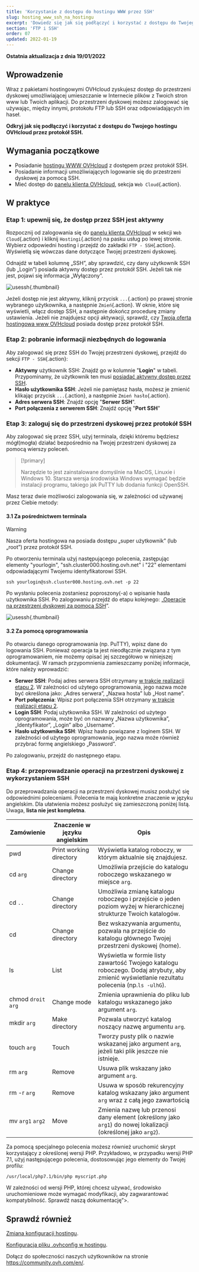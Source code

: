 ```yaml
---
title: 'Korzystanie z dostępu do hostingu WWW przez SSH'
slug: hosting_www_ssh_na_hostingu
excerpt: 'Dowiedz się jak się podłączyć i korzystać z dostępu do Twojego hostingu OVHcloud przez protokół SSH'
section: 'FTP i SSH'
order: 07
updated: 2022-01-19
---
```


**Ostatnia aktualizacja z dnia 19/01/2022**

## Wprowadzenie 

Wraz z pakietami hostingowymi OVHcloud zyskujesz dostęp do przestrzeni dyskowej umożliwiającej umieszczanie w Internecie plików z Twoich stron www lub Twoich aplikacji. Do przestrzeni dyskowej możesz zalogować się używając, między innymi, protokołu FTP lub SSH oraz odpowiadających im haseł.

**Odkryj jak się podłączyć i korzystać z dostępu do Twojego hostingu OVHcloud przez protokół SSH.**

## Wymagania początkowe

- Posiadanie [hostingu WWW OVHcloud](https://www.ovhcloud.com/pl/web-hosting/) z dostępem przez protokół SSH.
- Posiadanie informacji umożliwiających logowanie się do przestrzeni dyskowej za pomocą SSH.
- Mieć dostęp do [panelu klienta OVHcloud](https://www.ovh.com/auth/?action=gotomanager&from=https://www.ovh.pl/&ovhSubsidiary=pl), sekcja `Web Cloud`{.action}.

## W praktyce

### Etap 1: upewnij się, że dostęp przez SSH jest aktywny <a name="sshcheck"></a>

Rozpocznij od zalogowania się do [panelu klienta OVHcloud](https://www.ovh.com/auth/?action=gotomanager&from=https://www.ovh.pl/&ovhSubsidiary=pl) w sekcji `Web Cloud`{.action} i kliknij `Hostingi`{.action} na pasku usług po lewej stronie. Wybierz odpowiedni hosting i przejdź do zakładki `FTP - SSH`{.action}. Wyświetlą się wówczas dane dotyczące Twojej przestrzeni dyskowej. 

Odnajdź w tabeli kolumnę „SSH”, aby sprawdzić, czy dany użytkownik SSH (lub „Login”) posiada aktywny dostęp przez protokół SSH. Jeżeli tak nie jest, pojawi się informacja „Wyłączony”.

![usessh](images/use-ssh-step1.png){.thumbnail}

Jeżeli dostęp nie jest aktywny, kliknij przycisk `...`{.action} po prawej stronie wybranego użytkownika, a następnie `Zmień`{.action}. W oknie, które się wyświetli, włącz dostęp SSH, a następnie dokończ procedurę zmiany ustawienia. Jeżeli nie znajdujesz opcji aktywacji, sprawdź, czy [Twoja oferta hostingowa www OVHcloud](https://www.ovhcloud.com/pl/web-hosting/) posiada dostęp przez protokół SSH.

### Etap 2: pobranie informacji niezbędnych do logowania <a name="sshlogin"></a>

Aby zalogować się przez SSH do Twojej przestrzeni dyskowej, przejdź do sekcji `FTP - SSH`{.action}:

- **Aktywny** użytkownik SSH: Znajdź go w kolumnie "**Login**" w tabeli. Przypominamy, że użytkownik ten musi [posiadać aktywny dostęp przez SSH](#sshcheck).
- **Hasło użytkownika SSH**: Jeżeli nie pamiętasz hasła, możesz je zmienić klikając przycisk `...`{.action}, a następnie `Zmień hasło`{.action}.
- **Adres serwera SSH**: Znajdź opcję "**Serwer SSH**".
- **Port połączenia z serwerem SSH**: Znajdź opcję "**Port SSH**"

### Etap 3: zaloguj się do przestrzeni dyskowej przez protokół SSH

Aby zalogować się przez SSH, użyj terminala, dzięki któremu będziesz mógł(mogła) działać bezpośrednio na Twojej przestrzeni dyskowej za pomocą wierszy poleceń.  

> [!primary]
>
> Narzędzie to jest zainstalowane domyślnie na MacOS, Linuxie i Windows 10. Starsza wersja środowiska Windows wymagać będzie instalacji programu, takiego jak PuTTY lub dodania funkcji OpenSSH.

Masz teraz dwie możliwości zalogowania się, w zależności od używanej przez Ciebie metody:

#### 3.1 Za pośrednictwem terminala

> [!warning]
> Nasza oferta hostingowa na posiada dostępu „super użytkownik” (lub „root”) przez protokół SSH.

Po otworzeniu terminala użyj następującego polecenia, zastępując elementy "yourlogin", "ssh.cluster000.hosting.ovh.net" i "22" elementami odpowiadającymi Twojemu identyfikatorowi SSH. 

```ssh
ssh yourlogin@ssh.cluster000.hosting.ovh.net -p 22
```

Po wysłaniu polecenia zostaniesz poproszony(-a) o wpisanie hasła użytkownika SSH. Po zalogowaniu przejdź do etapu kolejnego: „[Operacje na przestrzeni dyskowej za pomocą SSH](./#etap-4-przeprowadzanie-operacji-na-przestrzeni-dyskowej-z-wykorzystaniem-ssh)”.

![usessh](images/use-ssh-step3.png){.thumbnail}

#### 3.2 Za pomocą oprogramowania

Po otwarciu danego oprogramowania (np. PuTTY), wpisz dane do logowania SSH. Ponieważ operacja ta jest nieodłącznie związana z tym oprogramowaniem, nie możemy opisać jej szczegółowo w niniejszej dokumentacji. W ramach przypomnienia zamieszczamy poniżej informacje, które należy wprowadzić:

- **Serwer SSH**: Podaj adres serwera SSH otrzymany [w trakcie realizacji etapu 2](#sshlogin). W zależności od użytego oprogramowania, jego nazwa może być określona jako: „Adres serwera”, „Nazwa hosta” lub „Host name”.
- **Port połączenia**: Wpisz port połączenia SSH otrzymany [w trakcie realizacji etapu 2](#sshlogin).
- **Login SSH**: Podaj użytkownika SSH. W zależności od użytego oprogramowania, może być on nazwany „Nazwa użytkownika”, „Identyfikator”, „Login” albo „Username”.
- **Hasło użytkownika SSH**: Wpisz hasło powiązane z loginem SSH. W zależności od użytego oprogramowania, jego nazwa może również przybrać formę angielskiego „Password”.

Po zalogowaniu, przejdź do następnego etapu.

### Etap 4: przeprowadzanie operacji na przestrzeni dyskowej z wykorzystaniem SSH

Do przeprowadzania operacji na przestrzeni dyskowej musisz posłużyć się odpowiednimi poleceniami. Polecenia te mają konkretne znaczenie w języku angielskim. Dla ułatwienia możesz posłużyć się zamieszczoną poniżej listą. Uwaga, **lista nie jest kompletna**.

|Zamówienie|Znaczenie w języku angielskim|Opis| 
|---|---|---|
|pwd|Print working directory|Wyświetla katalog roboczy, w którym aktualnie się znajdujesz.| 
|cd `arg`|Change directory|Umożliwia przejście do katalogu roboczego wskazanego w miejsce `arg`.|
|cd `..`|Change directory|Umożliwia zmianę katalogu roboczego i przejście o jeden poziom wyżej w hierarchicznej strukturze Twoich katalogów.|
|cd|Change directory|Bez wskazywania argumentu, pozwala na przejście do katalogu głównego Twojej przestrzeni dyskowej (home).|
|ls|List|Wyświetla w formie listy zawartość Twojego katalogu roboczego. Dodaj atrybuty, aby zmienić wyświetlanie rezultatu polecenia (np.`ls -ulhG`).| 
|chmod `droit` `arg`|Change mode|Zmienia uprawnienia do pliku lub katalogu wskazanego jako argument `arg`.| 
|mkdir `arg`|Make directory|Pozwala utworzyć katalog noszący nazwę argumentu `arg`.| 
|touch `arg`|Touch|Tworzy pusty plik o nazwie wskazanej jako argument `arg`, jeżeli taki plik jeszcze nie istnieje.|
|rm `arg`|Remove|Usuwa plik wskazany jako argument `arg`.| 
|rm -r `arg`|Remove|Usuwa w sposób rekurencyjny katalog wskazany jako argument `arg` wraz z całą jego zawartością| 
|mv `arg1` `arg2`|Move|Zmienia nazwę lub przenosi dany element (określony jako `arg1`) do nowej lokalizacji (określonej jako `arg2`).| 

Za pomocą specjalnego polecenia możesz również uruchomić skrypt korzystający z określonej wersji PHP. Przykładowo, w przypadku wersji PHP 7.1, użyj następującego polecenia, dostosowując jego elementy do Twojej profilu:

```sh
/usr/local/php7.1/bin/php myscript.php
```

W zależności od wersji PHP, której chcesz używać, środowisko uruchomieniowe może wymagać modyfikacji, aby zagwarantować kompatybilność. Sprawdź naszą dokumentację”>.

## Sprawdź również

[Zmiana konfiguracji hostingu](https://docs.ovh.com/pl/hosting/zmiana_srodowiska_uruchomieniowego_dla_hostingu_www/).

[Konfiguracja pliku .ovhconfig w hostingu](https://docs.ovh.com/pl/hosting/konfiguracja-pliku-ovhconfig/).

Dołącz do społeczności naszych użytkowników na stronie <https://community.ovh.com/en/>.
